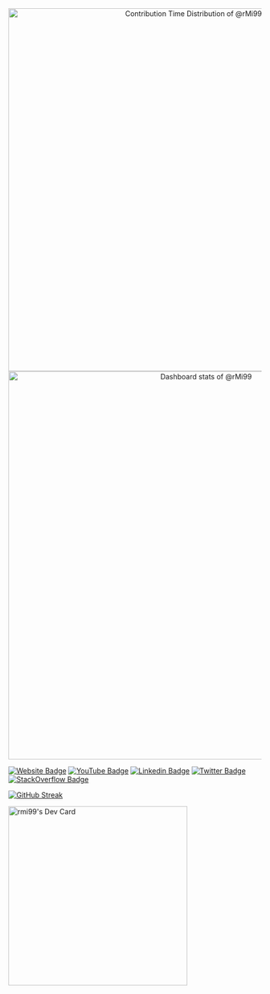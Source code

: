 <!-- Copy-paste in your Readme.md file -->

<a href="https://next.ossinsight.io/widgets/official/analyze-user-contribution-time-distribution?user_id=67881312&period=all_times" target="_blank" style="display: block" align="center">
  <picture>
    <source media="(prefers-color-scheme: dark)" srcset="https://next.ossinsight.io/widgets/official/analyze-user-contribution-time-distribution/thumbnail.png?user_id=67881312&period=all_times&image_size=auto&color_scheme=dark" width="721" height="auto">
    <img alt="Contribution Time Distribution of @rMi99" src="https://next.ossinsight.io/widgets/official/analyze-user-contribution-time-distribution/thumbnail.png?user_id=67881312&period=all_times&image_size=auto&color_scheme=light" width="721" height="auto">
  </picture>
</a>

<!-- Made with [OSS Insight](https://ossinsight.io/) -->

<!-- Copy-paste in your Readme.md file -->

<a href="https://next.ossinsight.io/widgets/official/compose-user-dashboard-stats?user_id=67881312" target="_blank" style="display: block" align="center">
  <picture>
    <source media="(prefers-color-scheme: dark)" srcset="https://next.ossinsight.io/widgets/official/compose-user-dashboard-stats/thumbnail.png?user_id=67881312&image_size=auto&color_scheme=dark" width="771" height="auto">
    <img alt="Dashboard stats of @rMi99" src="https://next.ossinsight.io/widgets/official/compose-user-dashboard-stats/thumbnail.png?user_id=67881312&image_size=auto&color_scheme=light" width="771" height="auto">
  </picture>
</a>

<!-- Made with [OSS Insight](https://ossinsight.io/) -->
  
  
[![Website Badge](https://img.shields.io/badge/Website-000000?style=for-the-badge&logo=google-chrome&logoColor=white)](http://www.rme.000.pe/)
[![YouTube Badge](https://img.shields.io/badge/-YouTube-e4405f?style=for-the-badge&logo=Youtube&logoColor=white)](https://www.youtube.com/ramiya/?)
[![Linkedin Badge](https://img.shields.io/badge/-LinkedIn-0e76a8?style=for-the-badge&logo=Linkedin&logoColor=white)]([https://www.linkedin.com/in/?/](https://www.linkedin.com/in/ramisha-gimhana-024a23191/))
[![Twitter Badge](https://img.shields.io/badge/-Twitter-318CD8?style=for-the-badge&logo=Twitter&logoColor=white)](https://twitter.com/?)
[![StackOverflow Badge](https://img.shields.io/badge/-StackOverflow-f48025?style=for-the-badge&logo=StackOverflow&logoColor=white)](https://stackoverflow.com/users/15619587/rmi99)

[![GitHub Streak](https://streak-stats.demolab.com?user=rmi99&theme=gotham&hide_border=true&mode=weekly&card_width=507)](https://git.io/streak-stats)
<!---
rMi99/rMi99 is a ✨ special ✨ repository because its `README.md` (this file) appears on your GitHub profile.
You can click the Preview link to take a look at your changes.
--->
<a href="https://app.daily.dev/rmi99"><img src="https://api.daily.dev/devcards/v2/94VgS3D3wPaX7p3fy6x3m.png?r=pn1&type=default" width="356" alt="rmi99's Dev Card"/></a>
